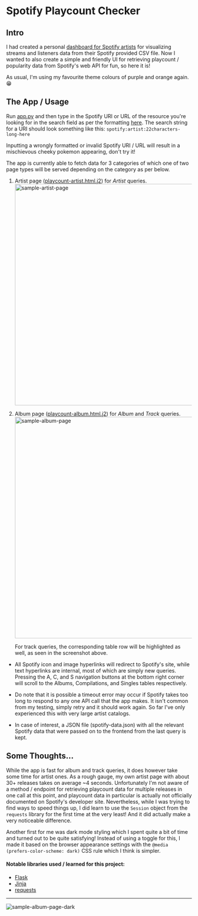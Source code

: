 Spotify Playcount Checker
=========================

Intro
-----
I had created a personal [dashboard for Spotify artists](https://github.com/jeremyngcode/Spotify-Graphs-Dashboard) for visualizing streams and listeners data from their Spotify provided CSV file. Now I wanted to also create a simple and friendly UI for retrieving playcount / popularity data from Spotify's web API for fun, so here it is!

As usual, I'm using my favourite theme colours of purple and orange again. 😁

The App / Usage
---------------
Run [app.py](app.py) and then type in the Spotify URI or URL of the resource you're looking for in the search field as per the formatting [here](https://developer.spotify.com/documentation/web-api/concepts/spotify-uris-ids). The search string for a URI should look something like this: `spotify:artist:22characters-long-here`

Inputting a wrongly formatted or invalid Spotify URI / URL will result in a mischievous cheeky pokemon appearing, don't try it! <br>

The app is currently able to fetch data for 3 categories of which one of two page types will be served depending on the category as per below.

1. Artist page ([playcount-artist.html.j2](templates/playcount-artist.html.j2)) for <em>Artist</em> queries. <br>
   <img src="https://github.com/jeremyngcode/Spotify-Playcount-Checker/assets/156220343/c2ec97a3-5b4e-4994-8ebf-e4c32b27c990" alt="sample-artist-page" width="600">

2. Album page ([playcount-album.html.j2](templates/playcount-album.html.j2)) for <em>Album</em> and <em>Track</em> queries. <br>
   <img src="https://github.com/jeremyngcode/Spotify-Playcount-Checker/assets/156220343/a31b9a9d-9f25-4aa8-93a9-999a663ad07b" alt="sample-album-page" width="600">

   For track queries, the corresponding table row will be highlighted as well, as seen in the screenshot above.

- All Spotify icon and image hyperlinks will redirect to Spotify's site, while text hyperlinks are internal, most of which are simply new queries. Pressing the A, C, and S navigation buttons at the bottom right corner will scroll to the Albums, Compilations, and Singles tables respectively.

- Do note that it is possible a timeout error may occur if Spotify takes too long to respond to any one API call that the app makes. It isn't common from my testing, simply retry and it should work again. So far I've only experienced this with very large artist catalogs.

- In case of interest, a JSON file (spotify-data.json) with all the relevant Spotify data that were passed on to the frontend from the last query is kept.

Some Thoughts...
----------------
While the app is fast for album and track queries, it does however take some time for artist ones. As a rough gauge, my own artist page with about 30+ releases takes on average ~4 seconds. Unfortunately I'm not aware of a method / endpoint for retrieving playcount data for multiple releases in one call at this point, and playcount data in particular is actually not officially documented on Spotify's developer site. Nevertheless, while I was trying to find ways to speed things up, I did learn to use the `Session` object from the `requests` library for the first time at the very least! And it did actually make a very noticeable difference.

Another first for me was dark mode styling which I spent quite a bit of time and turned out to be quite satisfying! Instead of using a toggle for this, I made it based on the browser appearance settings with the `@media (prefers-color-scheme: dark)` CSS rule which I think is simpler.

#### Notable libraries used / learned for this project:
- [Flask](https://pypi.org/project/Flask/)
- [Jinja](https://pypi.org/project/Jinja2/)
- [requests](https://pypi.org/project/requests/)

---

![sample-album-page-dark](https://github.com/jeremyngcode/Spotify-Playcount-Checker/assets/156220343/26720a89-ed4c-4f2d-b725-af36bcb44c69)
